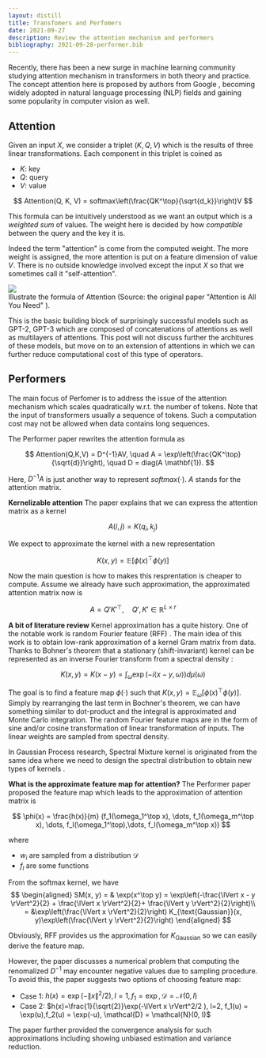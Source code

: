 ```yaml
---
layout: distill
title: Transfomers and Perfomers
date: 2021-09-27
description: Review the attention mechanism and performers
bibliography: 2021-09-28-performer.bib
---
```


Recently, there has been a new surge in machine learning community studying attention mechanism in transformers in both theory and practice. The concept attention here is proposed by authors from Google <d-cite key="attention"></d-cite>, becoming widely adopted in natural language processing (NLP) fields and gaining some popularity in computer vision as well. 


## Attention

Given an input $X$, we consider a triplet $(K, Q, V)$ which is the results of three linear transformations. Each component in this triplet is coined as

+ $K$: key
+ $Q$: query
+ $V$: value

$$
Attention(Q, K, V) = softmax\left(\frac{QK^\top}{\sqrt{d_k}}\right)V
$$

This formula can be intuitively understood as we want an output which is a *weighted sum* of values. The weight here is decided by how *compatible* between the query and the key it is.

Indeed the term "attention" is come from the computed weight. The more weight is assigned, the more attention is put on a feature dimension of value $V$. There is no outside knowledge involved except the input $X$ so that we sometimes call it "self-attention".

<div class="row mt-3">
    <div class="col-sm mt-3 mt-md-0">
        <img class="img-fluid rounded z-depth-1 center" src="{{ site.baseurl }}/assets/img/attention.png">
    </div>
</div>
<div class="caption">
    Illustrate the formula of Attention (Source: the original paper "Attention is All You Need" <d-cite key="attention"></d-cite>).
</div>

This is the basic building block of surprisingly successful models such as GPT-2, GPT-3 which are composed of concatenations of attentions as well as multilayers of attentions. This post will not discuss further the architures of these models, but move on to an extension of attentions in which we can further reduce computational cost of this type of operators.

## Performers

The main focus of Perfomer is to address the issue of the attention mechanism which scales quadratically w.r.t. the number of tokens. Note that the input of transformers usually a sequence of tokens. Such a computation cost may not be allowed when data contains long sequences. 

The Performer paper <d-cite key="performer"></d-cite> rewrites the attention formula as

$$
Attention(Q,K,V) = D^{-1}AV, \quad A = \exp\left(\frac{QK^\top}{\sqrt{d}}\right), \quad D = diag(A \mathbf{1}).
$$

Here, $D^{-1}A$ is just another way to represent $softmax(\cdot)$. $A$ stands for the attention matrix. 

**Kernelizable attention** The paper explains that we can express the attention matrix as a kernel

$$
A(i,j) = K(q_i, k_j)
$$

We expect to approximate the kernel with a new representation

$$
K(x,y) = \mathbb{E}[\phi(x)^\top \phi(y)]
$$

Now the main question is how to makes this resprentation is cheaper to compute. Assume we already have such approximation, the approximated attention matrix now is

$$
A = Q' K'^\top, \quad Q', K' \in \mathbb{R}^{L\times r}
$$


**A bit of literature review** Kernel approximation has a quite history. One of the notable work is random Fourier feature (RFF) <d-cite key="rff"></d-cite>. The main idea of this work is to obtain low-rank approximation of a kernel Gram matrix from data. Thanks to Bohner's theorem that a stationary (shift-invariant) kernel can be represented as an inverse Fourier transform from a spectral density :

$$
K(x, y) = K(x-y) = \int_\omega \exp(-i \langle x - y, \omega \rangle) d\mu(\omega)
$$

The goal is to find a feature map $\phi(\cdot)$ such that $K(x, y) = \mathbb{E}_\omega [\phi(x)^\top \phi(y)]$. Simply by rearranging the last term in Bochner's theorem, we can have something similar to dot-product and the integral is approximated and Monte Carlo integration. The random Fourier feature maps are in the form of sine and/or cosine transformation of linear transformation of inputs. The linear weights are sampled from spectral density.

In Gaussian Process research, Spectral Mixture kernel is originated from the same idea where we need to design the spectral distribution to obtain new types of kernels <d-cite key="spectral-mixture"></d-cite>. 

**What is the approximate feature map for attention?**
The Performer paper<d-cite key="performer"></d-cite> proposed the feature map which leads to the approximation of attention matrix is

$$
\phi(x) = \frac{h(x)}{m} (f_1(\omega_1^\top x), \dots, f_1(\omega_m^\top x), \dots, f_l(\omega_1^\top),\dots, f_l(\omega_m^\top x))
$$

where
+ $w_i$ are sampled from a distribution $\mathcal{D}$
+ $f_l$ are some functions 

From the softmax kernel, we have
$$
\begin{aligned}
SM(x, y) = & \exp(x^\top y) = \exp\left(-\frac{\lVert x - y \rVert^2}{2} + \frac{\lVert x \rVert^2}{2}+ \frac{\lVert y \rVert^2}{2}\right)\\
 = &\exp\left(\frac{\lVert x \rVert^2}{2}\right) K_{\text{Gaussian}}(x, y)\exp\left(\frac{\lVert y \rVert^2}{2}\right)
\end{aligned}
$$

Obviously, RFF provides us the approximation for $K_{\text{Gaussian}}$ so we can easily derive the feature map.


However, the paper discusses a numerical problem that computing the renomalized $D^{-1}$ may encounter negative values due to sampling procedure. To avoid this, the paper suggests two options of choosing feature map:

+ Case 1: $h(x)=\exp(-\lVert x \rVert^2/2 ), l=1, f_1 = \exp, \mathcal{D} = \mathcal{N}(0, I)$
+ Case 2: $h(x)=\frac{1}{\sqrt{2}}\exp(-\lVert x \rVert^2/2 ), l=2, f_1(u) = \exp(u),f_2(u) = \exp(-u),  \mathcal{D} = \mathcal{N}(0, I)$

The paper further provided the convergence analysis for such approximations including showing unbiased estimation and variance reduction.